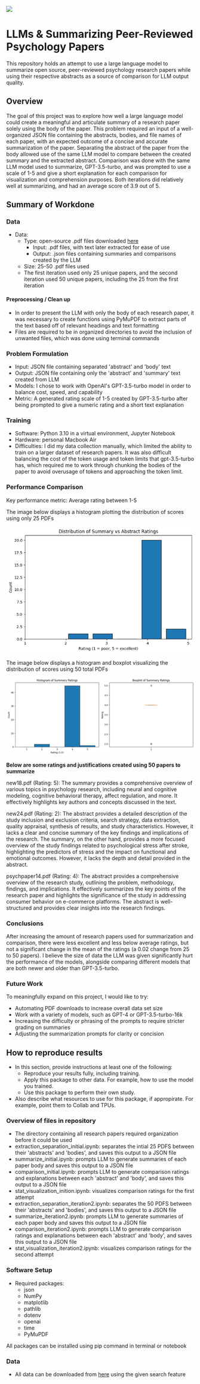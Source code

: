 ![](UTA-DataScience-Logo.png)

# LLMs & Summarizing Peer-Reviewed Psychology Papers

This repository holds an attempt to use a large language model to summarize open source, peer-reviewed psychology research papers while using their respective abstracts as a source of comparison for LLM output quality.

## Overview

The goal of this project was to explore how well a large language model could create a meaningful and articulate summary of a research paper solely using the body of the paper. This problem required an input of a well-organized JSON file containing the abstracts, bodies, and file names of each paper, with an expected outcome of a concise and accurate summarization of the paper. Separating the abstract of the paper from the body allowed use of the same LLM model to compare between the created summary and the extracted abstract. Comparison was done with the same LLM model used to summarize, GPT-3.5-turbo, and was prompted to use a scale of 1-5 and give a short explanation for each comparison for visualization and comprehension purposes. Both iterations did relatively well at summarizing, and had an average score of 3.9 out of 5. 

## Summary of Workdone

### Data

* Data:
  * Type: open-source .pdf files downloaded [here](https://www.ncbi.nlm.nih.gov/)
    * Input: .pdf files, with text later extracted for ease of use
    * Output: .json files containing summaries and comparisons created by the LLM
  * Size: 25-50 .pdf files used
  * The first iteration used only 25 unique papers, and the second iteration used 50 unique papers, including the 25 from the first iteration

#### Preprocessing / Clean up

* In order to present the LLM with only the body of each research paper, it was necessary to create functions using PyMuPDF to extract parts of the text based off of relevant headings and text formatting
* Files are required to be in organized directories to avoid the inclusion of unwanted files, which was done using terminal commands

### Problem Formulation

* Input: JSON file containing separated 'abstract' and 'body' text
* Output: JSON file containing only the 'abstract' and 'summary' text created from LLM
* Models: I chose to work with OpenAI's GPT-3.5-turbo model in order to balance cost, speed, and capability
* Metric: A generated rating scale of 1-5 created by GPT-3.5-turbo after being prompted to give a numeric rating and a short text explanation

### Training

* Software: Python 3.10 in a virtual environment, Jupyter Notebook
* Hardware: personal Macbook Air
* Difficulties: I did my data collection manually, which limited the ability to train on a larger dataset of research papers. It was also difficult balancing the cost of the token usage and token limits that gpt-3.5-turbo has, which required me to work through chunking the bodies of the paper to avoid overusage of tokens and approaching the token limit.

### Performance Comparison

Key performance metric: Average rating between 1-5

The image below displays a histogram plotting the distribution of scores using only 25 PDFs

![](initial_rating_distribution.png)

The image below displays a histogram and boxplot visualizing the distribution of scores using 50 total PDFs

![](iteration2_rating_distribution.png)

**Below are some ratings and justifications created using 50 papers to summarize**

new18.pdf (Rating: 5):
The summary provides a comprehensive overview of various topics in psychology research, including neural and cognitive modeling, cognitive behavioral therapy, affect regulation, and more. It effectively highlights key authors and concepts discussed in the text.

new24.pdf (Rating: 2):
The abstract provides a detailed description of the study inclusion and exclusion criteria, search strategy, data extraction, quality appraisal, synthesis of results, and study characteristics. However, it lacks a clear and concise summary of the key findings and implications of the research. The summary, on the other hand, provides a more focused overview of the study findings related to psychological stress after stroke, highlighting the predictors of stress and the impact on functional and emotional outcomes. However, it lacks the depth and detail provided in the abstract.

psychpaper14.pdf (Rating: 4):
The abstract provides a comprehensive overview of the research study, outlining the problem, methodology, findings, and implications. It effectively summarizes the key points of the research paper and highlights the significance of the study in addressing consumer behavior on e-commerce platforms. The abstract is well-structured and provides clear insights into the research findings.

### Conclusions

After increasing the amount of research papers used for summarization and comparison, there were less excellent and less below average ratings, but not a significant change in the mean of the ratings (a 0.02 change from 25 to 50 papers). I believe the size of data the LLM was given significantly hurt the performance of the models, alongside comparing different models that are both newer and older than GPT-3.5-turbo.

### Future Work

To meaningfully expand on this project, I would like to try:
* Automating PDF downloads to increase overall data set size
* Work with a variety of models, such as GPT-4 or GPT-3.5-turbo-16k
* Increasing the difficulty or phrasing of the prompts to require stricter grading on summaries
* Adjusting the summarization prompts for clarity or concision

## How to reproduce results

* In this section, provide instructions at least one of the following:
   * Reproduce your results fully, including training.
   * Apply this package to other data. For example, how to use the model you trained.
   * Use this package to perform their own study.
* Also describe what resources to use for this package, if appropirate. For example, point them to Collab and TPUs.

### Overview of files in repository

* The directory containing all research papers required organization before it could be used
* extraction_separation_initial.ipynb: separates the intial 25 PDFS between their 'abstracts' and 'bodies', and saves this output to a JSON file
* summarize_initial.ipynb: prompts LLM to generate summaries of each paper body and saves this output to a JSON file
* comparison_initial.ipynb: prompts LLM to generate comparison ratings and explanations between each 'abstract' and 'body', and saves this output to a JSON file
* stat_visualization_inition.ipynb: visualizes comparison ratings for the first attempt
* extraction_separation_iteration2.ipynb: separates the 50 PDFS between their 'abstracts' and 'bodies', and saves this output to a JSON file
* summarize_iteration2.ipynb: prompts LLM to generate summaries of each paper body and saves this output to a JSON file
* comparison_iteration2.ipynb: prompts LLM to generate comparison ratings and explanations between each 'abstract' and 'body', and saves this output to a JSON file
* stat_visualization_iteration2.ipynb: visualizes comparison ratings for the second attempt

### Software Setup
* Required packages:
  * json
  * NumPy
  * matplotlib
  * pathlib
  * dotenv
  * openai
  * time
  * PyMuPDF

All packages can be installed using pip command in terminal or notebook

### Data

* All data can be downloaded from [here](https://www.ncbi.nlm.nih.gov/) using the given search feature






